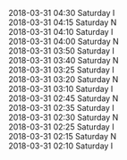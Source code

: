 2018-03-31 04:30 Saturday  I  
2018-03-31 04:15 Saturday  N  
2018-03-31 04:10 Saturday  I  
2018-03-31 04:00 Saturday  N  
2018-03-31 03:50 Saturday  I  
2018-03-31 03:40 Saturday  N  
2018-03-31 03:25 Saturday  I  
2018-03-31 03:20 Saturday  N  
2018-03-31 03:10 Saturday  I  
2018-03-31 02:45 Saturday  N  
2018-03-31 02:35 Saturday  I  
2018-03-31 02:30 Saturday  N  
2018-03-31 02:25 Saturday  I  
2018-03-31 02:15 Saturday  N  
2018-03-31 02:10 Saturday  I  
